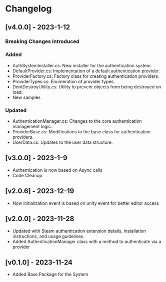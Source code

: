 # Changelog


## [v4.0.0] - 2023-1-12

### Breaking Changes Introduced

### Added
- AuthSystemInstaller.cs: New installer for the authentication system.
- DefaultProvider.cs: Implementation of a default authentication provider.
- ProviderFactory.cs: Factory class for creating authentication providers.
- ProviderTypes.cs: Enumeration of provider types.
- DontDestroyUtility.cs: Utility to prevent objects from being destroyed on load.
- New samples

### Updated
- AuthenticationManager.cs: Changes to the core authentication management logic.
- ProviderBase.cs: Modifications to the base class for authentication providers.
- UserData.cs: Updates to the user data structure.

## [v3.0.0] - 2023-1-9

- Authentication is now based on Async calls
- Code Cleanup

## [v2.0.6] - 2023-12-19

- Now initialization event is based on unity event for better editor access

## [v2.0.0] - 2023-11-28

- Updated with Steam authentication extension details, installation instructions, and usage guidelines.
- Added AuthenticationManager class with a method to authenticate via a provider

## [v0.1.0] - 2023-11-24

- Added Base Package for the System